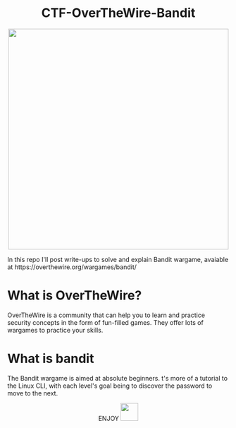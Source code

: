 <h1 align="center">
  CTF-OverTheWire-Bandit
</h1>

<p align="center">
 <img src="https://user-images.githubusercontent.com/53615807/101657981-94eb1e80-3a55-11eb-91c5-55e1a1c93545.png" width="500" align="center">
</p>
In this repo I'll post write-ups to solve and explain Bandit wargame, avaiable at https://overthewire.org/wargames/bandit/

# What is OverTheWire?

OverTheWire is a community that can help you to learn and practice security concepts in the form of fun-filled games. They offer lots of wargames to practice your skills.

# What is bandit
The Bandit wargame is aimed at absolute beginners. t's more of a tutorial to the Linux CLI, with each level's goal being to discover the password to move to the next.



<p align="center">
ENJOY 
   <img src="https://pngimage.net/wp-content/uploads/2018/06/hacker-mask-png-1.png" width="40px" margin = "30px">

</p>
